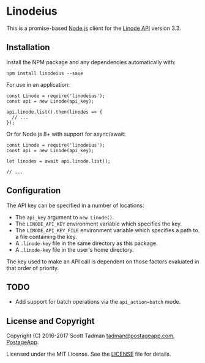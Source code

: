 # Linodeius

This is a promise-based [Node.js](https://nodejs.org/en/) client for the
[Linode API](https://www.linode.com/api) version 3.3.

## Installation

Install the NPM package and any dependencies automatically with:

    npm install linodeius --save

For use in an application:

    const Linode = require('linodeius');
    const api = new Linode(api_key);

    api.linode.list().then(linodes => {
      // ...
    });

Or for Node.js 8+ with support for async/await:

    const Linode = require('linodeius');
    const api = new Linode(api_key);

    let linodes = await api.linode.list();

    // ...

## Configuration

The API key can be specified in a number of locations:

 * The `api_key` argument to `new Linode()`.
 * The `LINODE_API_KEY` environment variable which specifies the key.
 * The `LINODE_API_KEY_FILE` environment variable which specifies a path to
   a file containing the key.
 * A `.linode-key` file in the same directory as this package.
 * A `.linode-key` file in the user's home directory.

The key used to make an API call is dependent on those factors evaluated in
that order of priority.

## TODO

* Add support for batch operations via the `api_action=batch` mode.

## License and Copyright

Copyright (C) 2016-2017 Scott Tadman <tadman@postageapp.com>,
[PostageApp](http://postageapp.com/).

Licensed under the MIT License. See the [LICENSE](LICENSE.md) file for details.
